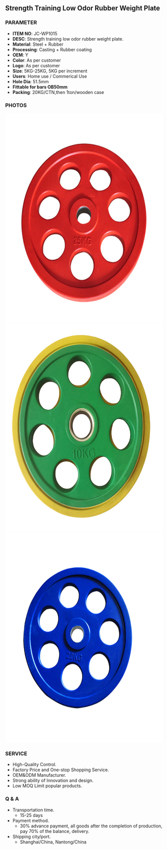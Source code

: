 ## Strength Training Low Odor Rubber Weight Plate

### PARAMETER 
* **ITEM NO**: JC-WP1015
* **DESC**: Strength training low odor rubber weight plate.
* **Material**: Steel + Rubber
* **Processing**: Casting + Rubber coating
* **OEM**: Y
* **Color**: As per customer
* **Logo**: As per customer
* **Size**: 5KG-25KG, 5KG per increment
* **Users**: Home use / Commerical Use
* **Hole Dia**: 51.5mm
* **Fittable for bars OB50mm**
* **Packing**: 20KG/CTN,then 1ton/wooden case

### PHOTOS
<img src="/imgs/WP/JC-WP1015/colorful_low_odor_rubber_weight_plates_red.jpg" width="666px" height="666px" />
<img src="/imgs/WP/JC-WP1015/colorful_low_odor_rubber_weight_plates_green.jpg" width="666px" height="666px" />
<img src="/imgs/WP/JC-WP1015/colorful_low_odor_rubber_weight_plates_blue.jpg" width="666px" height="666px" />

### SERVICE
* High-Quality Control.
* Factory Price and One-stop Shopping Service.
* OEM&ODM Manufacturer.
* Strong ability of Innovation and design.
* Low MOQ Limit popular products.

### Q & A
* Transportation time.
    * 15-25 days
* Payment method.
    * 30% advance payment, all goods after the completion of production, pay 70% of the balance, delivery.
* Shipping city/port.
    * Shanghai/China, Nantong/China